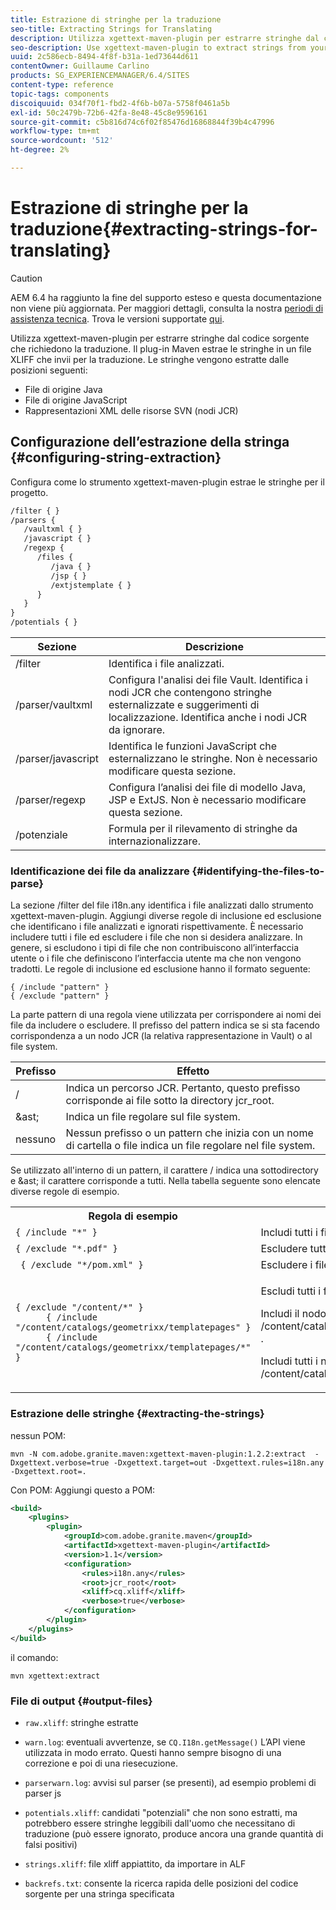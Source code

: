 ```yaml
---
title: Estrazione di stringhe per la traduzione
seo-title: Extracting Strings for Translating
description: Utilizza xgettext-maven-plugin per estrarre stringhe dal codice sorgente che richiedono la traduzione
seo-description: Use xgettext-maven-plugin to extract strings from your source code that need translating
uuid: 2c586ecb-8494-4f8f-b31a-1ed73644d611
contentOwner: Guillaume Carlino
products: SG_EXPERIENCEMANAGER/6.4/SITES
content-type: reference
topic-tags: components
discoiquuid: 034f70f1-fbd2-4f6b-b07a-5758f0461a5b
exl-id: 50c2479b-72b6-42fa-8e48-45c8e9596161
source-git-commit: c5b816d74c6f02f85476d16868844f39b4c47996
workflow-type: tm+mt
source-wordcount: '512'
ht-degree: 2%

---
```


# Estrazione di stringhe per la traduzione{#extracting-strings-for-translating}

>[!CAUTION]
>
>AEM 6.4 ha raggiunto la fine del supporto esteso e questa documentazione non viene più aggiornata. Per maggiori dettagli, consulta la nostra [periodi di assistenza tecnica](https://helpx.adobe.com/it/support/programs/eol-matrix.html). Trova le versioni supportate [qui](https://experienceleague.adobe.com/docs/).

Utilizza xgettext-maven-plugin per estrarre stringhe dal codice sorgente che richiedono la traduzione. Il plug-in Maven estrae le stringhe in un file XLIFF che invii per la traduzione. Le stringhe vengono estratte dalle posizioni seguenti:

* File di origine Java
* File di origine JavaScript
* Rappresentazioni XML delle risorse SVN (nodi JCR)

## Configurazione dell’estrazione della stringa {#configuring-string-extraction}

Configura come lo strumento xgettext-maven-plugin estrae le stringhe per il progetto.

```xml
/filter { }
/parsers {
   /vaultxml { }
   /javascript { }
   /regexp {
      /files {
         /java { } 
         /jsp { }
         /extjstemplate { }
      }
   }
}
/potentials { }
```

| Sezione | Descrizione |
|---|---|
| /filter | Identifica i file analizzati. |
| /parser/vaultxml | Configura l&#39;analisi dei file Vault. Identifica i nodi JCR che contengono stringhe esternalizzate e suggerimenti di localizzazione. Identifica anche i nodi JCR da ignorare. |
| /parser/javascript | Identifica le funzioni JavaScript che esternalizzano le stringhe. Non è necessario modificare questa sezione. |
| /parser/regexp | Configura l’analisi dei file di modello Java, JSP e ExtJS. Non è necessario modificare questa sezione. |
| /potenziale | Formula per il rilevamento di stringhe da internazionalizzare. |

### Identificazione dei file da analizzare {#identifying-the-files-to-parse}

La sezione /filter del file i18n.any identifica i file analizzati dallo strumento xgettext-maven-plugin. Aggiungi diverse regole di inclusione ed esclusione che identificano i file analizzati e ignorati rispettivamente. È necessario includere tutti i file ed escludere i file che non si desidera analizzare. In genere, si escludono i tipi di file che non contribuiscono all’interfaccia utente o i file che definiscono l’interfaccia utente ma che non vengono tradotti. Le regole di inclusione ed esclusione hanno il formato seguente:

```
{ /include "pattern" }
{ /exclude "pattern" }
```

La parte pattern di una regola viene utilizzata per corrispondere ai nomi dei file da includere o escludere. Il prefisso del pattern indica se si sta facendo corrispondenza a un nodo JCR (la relativa rappresentazione in Vault) o al file system.

| Prefisso | Effetto |
|---|---|
| / | Indica un percorso JCR. Pertanto, questo prefisso corrisponde ai file sotto la directory jcr_root. |
| &amp;ast; | Indica un file regolare sul file system. |
| nessuno | Nessun prefisso o un pattern che inizia con un nome di cartella o file indica un file regolare nel file system. |

Se utilizzato all&#39;interno di un pattern, il carattere / indica una sottodirectory e &amp;ast; il carattere corrisponde a tutti. Nella tabella seguente sono elencate diverse regole di esempio.

<table> 
 <tbody> 
  <tr> 
   <th>Regola di esempio</th> 
   <th>Effetto</th> 
  </tr> 
  <tr> 
   <td><code>{ /include "*" }</code></td> 
   <td>Includi tutti i file.</td> 
  </tr> 
  <tr> 
   <td><code>{ /exclude "*.pdf" }</code></td> 
   <td>Escludere tutti i file PDF.</td> 
  </tr> 
  <tr> 
   <td><code> { /exclude "*/pom.xml" }</code></td> 
   <td>Escludere i file POM.</td> 
  </tr> 
  <tr> 
   <td><code class="code">{ /exclude "/content/*" }
      { /include "/content/catalogs/geometrixx/templatepages" }
      { /include "/content/catalogs/geometrixx/templatepages/*" }</code></td> 
   <td><p>Escludi tutti i file sotto il nodo /content.</p> <p>Includi il nodo /content/catalogs/geometrixx/templatepages .</p> <p>Includi tutti i nodi figlio di /content/catalogs/geometrixx/templatepages.</p> </td> 
  </tr> 
 </tbody> 
</table>

### Estrazione delle stringhe  {#extracting-the-strings}

nessun POM:

```shell
mvn -N com.adobe.granite.maven:xgettext-maven-plugin:1.2.2:extract  -Dxgettext.verbose=true -Dxgettext.target=out -Dxgettext.rules=i18n.any -Dxgettext.root=.
```

Con POM: Aggiungi questo a POM:

```xml
<build>
    <plugins>
        <plugin>
            <groupId>com.adobe.granite.maven</groupId>
            <artifactId>xgettext-maven-plugin</artifactId>
            <version>1.1</version>
            <configuration>
                <rules>i18n.any</rules>
                <root>jcr_root</root>
                <xliff>cq.xliff</xliff>
                <verbose>true</verbose>
            </configuration>
        </plugin>
    </plugins>
</build>
```

il comando:

```shell
mvn xgettext:extract
```

### File di output {#output-files}

* `raw.xliff`: stringhe estratte
* `warn.log`: eventuali avvertenze, se `CQ.I18n.getMessage()` L’API viene utilizzata in modo errato. Questi hanno sempre bisogno di una correzione e poi di una riesecuzione.

* `parserwarn.log`: avvisi sul parser (se presenti), ad esempio problemi di parser js
* `potentials.xliff`: candidati &quot;potenziali&quot; che non sono estratti, ma potrebbero essere stringhe leggibili dall&#39;uomo che necessitano di traduzione (può essere ignorato, produce ancora una grande quantità di falsi positivi)
* `strings.xliff`: file xliff appiattito, da importare in ALF
* `backrefs.txt`: consente la ricerca rapida delle posizioni del codice sorgente per una stringa specificata
